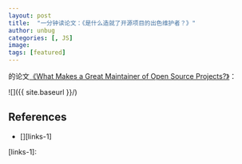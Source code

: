 ```yaml
---
layout: post
title:  "一分钟读论文：《是什么造就了开源项目的出色维护者？》"
author: unbug
categories: [, JS]
image: 
tags: [featured]
---
```

的论文[《What Makes a Great Maintainer of Open Source Projects?》][paper1-url]：

![]({{ site.baseurl }}/)

<!--
<p><iframe style="width:100%;" height="315" src="https://arxiv.org/pdf/2112.10165.pdf" frameborder="0" allowfullscreen></iframe></p>


|                                       |                                       |
|:-------------------------------------:|:-------------------------------------:|
|![img1]({{ site.baseurl }}/)| ![img2]({{ site.baseurl }}/) |
-->


## References
- [][links-1]


[paper1-url]: http://gustavopinto.org/lost+found/icse2021.pdf
[links-1]: 